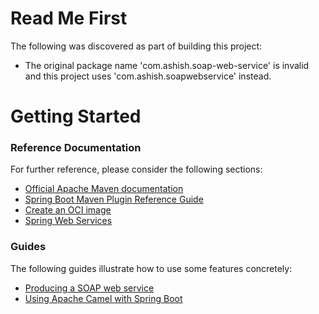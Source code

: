 # Read Me First
The following was discovered as part of building this project:

* The original package name 'com.ashish.soap-web-service' is invalid and this project uses 'com.ashish.soapwebservice' instead.

# Getting Started

### Reference Documentation
For further reference, please consider the following sections:

* [Official Apache Maven documentation](https://maven.apache.org/guides/index.html)
* [Spring Boot Maven Plugin Reference Guide](https://docs.spring.io/spring-boot/docs/3.1.9/maven-plugin/reference/html/)
* [Create an OCI image](https://docs.spring.io/spring-boot/docs/3.1.9/maven-plugin/reference/html/#build-image)
* [Spring Web Services](https://docs.spring.io/spring-boot/docs/3.1.9/reference/htmlsingle/index.html#io.webservices)

### Guides
The following guides illustrate how to use some features concretely:

* [Producing a SOAP web service](https://spring.io/guides/gs/producing-web-service/)
* [Using Apache Camel with Spring Boot](https://camel.apache.org/camel-spring-boot/latest/spring-boot.html)

